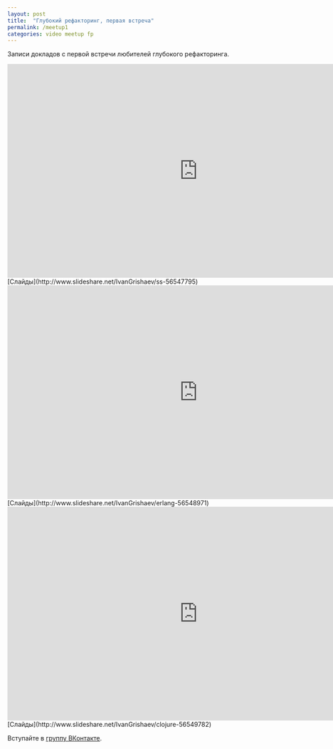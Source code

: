 ```yaml
---
layout: post
title:  "Глубокий рефакторинг, первая встреча"
permalink: /meetup1
categories: video meetup fp
---
```


Записи докладов с первой встречи любителей глубокого рефакторинга.

<iframe width="854" height="480" src="https://www.youtube.com/embed/8q8V2vtAN4g" frameborder="0" allowfullscreen></iframe>
[Слайды](http://www.slideshare.net/IvanGrishaev/ss-56547795)

<iframe width="854" height="480" src="https://www.youtube.com/embed/nYR7jC6gyD8" frameborder="0" allowfullscreen></iframe>
[Слайды](http://www.slideshare.net/IvanGrishaev/erlang-56548971)

<iframe width="854" height="480" src="https://www.youtube.com/embed/v70-MLz8sc8" frameborder="0" allowfullscreen></iframe>
[Слайды](http://www.slideshare.net/IvanGrishaev/clojure-56549782)

Вступайте в [группу ВКонтакте](https://vk.com/deeprefactoring).
